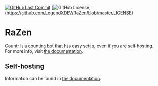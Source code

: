 [![GitHub Last Commit](https://img.shields.io/github/last-commit/LegendXDEV/RaZen.svg)](https://github.com/LegendXDEV/RaZen/commits/master)
[![GitHub License](https://img.shields.io/github/license/LegendXDEV/RaZen)]
(https://github.com/LegendXDEV/RaZen/blob/master/LICENSE)

# RaZen

Countr is a counting bot that has easy setup, even if you are self-hosting. For more info, visit [the documentation](https://countr.js.org).

## Self-hosting

Information can be found in [the documentation](https://countr.js.org/quickguide.html).
